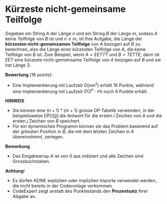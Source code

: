 # Kürzeste nicht-gemeinsame Teilfolge

Gegeben ein String $A$ der Länge $n$ und ein String $B$ der Länge $m$, sodass $A$ keine Teilfolge von $B$ ist und $n \leq m$, ist Ihre Aufgabe, die Länge der **kürzesten nicht-gemeinsamen Teilfolge** von $A$ bezogen auf $B$ zu berechnen, also die Länge einer kürzesten Teilfolge von $A$, die keine Teilfolge von $B$ ist. 
Zum Beispiel, wenn $A = EETTT$ und $B=TETTE$, dann ist $EET$ eine kürzeste nicht-gemeinsame Teilfolge von $A$ bezogen auf $B$ und sie hat Länge 3.


**Bewertung** (16 points):
- Eine Implementierung mit Laufzeit $O(nm^2)$ erhält 16 Punkte, während eine  Implementierung mit Laufzeit $O(2^n \cdot m)$ noch 6 Punkte erhält.


**HINWEIS**
- Sie können eine $(n+1)*(m+1)$ grosse DP-Tabelle verwenden, in der beispielsweise $\mathrm{DP}[i][j]$ die Antwort für die ersten $i$ Zeichen von $A$ und die ersten $j$ Zeichen von $B$ speichert.
- Für ein dynamisches Programm können sie das Problem basierend auf der grössten Position in $B$, die mit dem letzten Zeichen in $A$ übereinstimmt, zerlegen.

**Bemerkung** 
- Das Eingabearray $A$ ist von $0$ aus indiziert und alle Zeichen sind Grossbuchstaben.


**Achtung**!

- Es dürfen KEINE expliziten oder impliziten Importe verwendet werden, die nicht bereits in der Codevorlage vorkommen.
- CodeExpert zeigt anstatt des Punktestands den **Prozentsatz** Ihrer Abgabe an.
